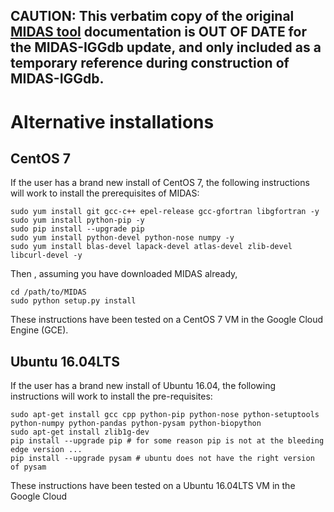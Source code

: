 ## CAUTION:  This verbatim copy of the original [MIDAS tool](https://github.com/snayfach/MIDAS) documentation is OUT OF DATE for the MIDAS-IGGdb update, and only included as a temporary reference during construction of MIDAS-IGGdb.


# Alternative installations

## CentOS 7
If the user has a brand new install of CentOS 7, the following instructions will work to install the prerequisites of MIDAS:

```
sudo yum install git gcc-c++ epel-release gcc-gfortran libgfortran -y
sudo yum install python-pip -y
sudo pip install --upgrade pip
sudo yum install python-devel python-nose numpy -y
sudo yum install blas-devel lapack-devel atlas-devel zlib-devel libcurl-devel -y
```
Then , assuming you have downloaded MIDAS already,
```
cd /path/to/MIDAS
sudo python setup.py install 
```

These instructions have been tested on a CentOS 7 VM in the Google Cloud Engine (GCE).

## Ubuntu 16.04LTS
If the user has a brand new install of Ubuntu 16.04, the following instructions will work to install the pre-requisites:
```
sudo apt-get install gcc cpp python-pip python-nose python-setuptools python-numpy python-pandas python-pysam python-biopython
sudo apt-get install zlib1g-dev
pip install --upgrade pip # for some reason pip is not at the bleeding edge version ...
pip install --upgrade pysam # ubuntu does not have the right version of pysam 
```

These instructions have been tested on a Ubuntu 16.04LTS VM in the Google Cloud

